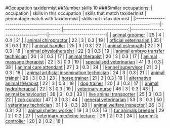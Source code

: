 #Occupation taxidermist
##Number skills 10
###Similar occupations:
| occupation                                                                                |   skills in this occupation |   skills that match taxidermist |   percentage match with taxidermist |   skills not in taxidermist |
|:------------------------------------------------------------------------------------------|----------------------------:|--------------------------------:|------------------------------------:|----------------------------:|
| [animal groomer](animal_groomer.md)                                                       |                          25 |                               4 |                                 0.4 |                          21 |
| [animal chiropractor](animal_chiropractor.md)                                             |                          22 |                               3 |                                 0.3 |                          19 |
| [official veterinarian](official_veterinarian.md)                                         |                          35 |                               3 |                                 0.3 |                          32 |
| [animal handler](animal_handler.md)                                                       |                          25 |                               3 |                                 0.3 |                          22 |
| [animal osteopath](animal_osteopath.md)                                                   |                          22 |                               3 |                                 0.3 |                          19 |
| [animal physiotherapist](animal_physiotherapist.md)                                       |                          22 |                               3 |                                 0.3 |                          19 |
| [animal embryo transfer technician](animal_embryo_transfer_technician.md)                 |                          20 |                               3 |                                 0.3 |                          17 |
| [animal therapist](animal_therapist.md)                                                   |                          20 |                               3 |                                 0.3 |                          17 |
| [animal massage therapist](animal_massage_therapist.md)                                   |                          22 |                               3 |                                 0.3 |                          19 |
| [specialised veterinarian](specialised_veterinarian.md)                                   |                          41 |                               3 |                                 0.3 |                          38 |
| [animal care attendant](animal_care_attendant.md)                                         |                          27 |                               3 |                                 0.3 |                          24 |
| [kennel supervisor](kennel_supervisor.md)                                                 |                          21 |                               3 |                                 0.3 |                          18 |
| [animal artificial insemination technician](animal_artificial_insemination_technician.md) |                          24 |                               3 |                                 0.3 |                          21 |
| [animal trainer](animal_trainer.md)                                                       |                          26 |                               3 |                                 0.3 |                          23 |
| [horse trainer](horse_trainer.md)                                                         |                          21 |                               3 |                                 0.3 |                          18 |
| [alternative animal therapist](alternative_animal_therapist.md)                           |                          22 |                               3 |                                 0.3 |                          19 |
| [dog trainer](dog_trainer.md)                                                             |                          20 |                               3 |                                 0.3 |                          17 |
| [animal hydrotherapist](animal_hydrotherapist.md)                                         |                          22 |                               3 |                                 0.3 |                          19 |
| [veterinary nurse](veterinary_nurse.md)                                                   |                          46 |                               3 |                                 0.3 |                          43 |
| [animal behaviourist](animal_behaviourist.md)                                             |                          36 |                               3 |                                 0.3 |                          33 |
| [live animal transporter](live_animal_transporter.md)                                     |                          25 |                               3 |                                 0.3 |                          22 |
| [zoo curator](zoo_curator.md)                                                             |                          47 |                               3 |                                 0.3 |                          44 |
| [general veterinarian](general_veterinarian.md)                                           |                          53 |                               3 |                                 0.3 |                          50 |
| [veterinary technician](veterinary_technician.md)                                         |                          31 |                               3 |                                 0.3 |                          28 |
| [animal welfare inspector](animal_welfare_inspector.md)                                   |                          26 |                               3 |                                 0.3 |                          23 |
| [animal shelter worker](animal_shelter_worker.md)                                         |                          19 |                               3 |                                 0.3 |                          16 |
| [fur animals breeder](fur_animals_breeder.md)                                             |                          29 |                               2 |                                 0.2 |                          27 |
| [veterinary medicine lecturer](veterinary_medicine_lecturer.md)                           |                          26 |                               2 |                                 0.2 |                          24 |
| [farm milk controller](farm_milk_controller.md)                                           |                          20 |                               2 |                                 0.2 |                          18 |
